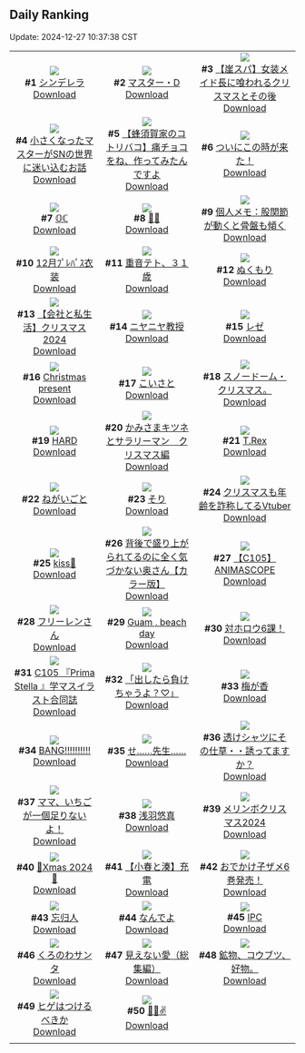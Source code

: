 ## Daily Ranking
Update: 2024-12-27 10:37:38 CST

|      |      |      |
| :----: | :----: | :----: |
| ![](https://i.pixiv.re/c/240x480/img-master/img/2024/12/24/00/00/03/125465307_p0_master1200.jpg)<br>**#1** [シンデレラ](https://www.pixiv.net/artworks/125465307)<br>[Download](https://i.pixiv.re/img-original/img/2024/12/24/00/00/03/125465307_p0.png) | ![](https://i.pixiv.re/c/240x480/img-master/img/2024/12/24/00/00/34/125465541_p0_master1200.jpg)<br>**#2** [マスター・D](https://www.pixiv.net/artworks/125465541)<br>[Download](https://i.pixiv.re/img-original/img/2024/12/24/00/00/34/125465541_p0.jpg) | ![](https://i.pixiv.re/c/240x480/img-master/img/2024/12/24/18/00/22/125486856_p0_master1200.jpg)<br>**#3** [【崖スパ】女装メイド長に喰われるクリスマスとその後](https://www.pixiv.net/artworks/125486856)<br>[Download](https://i.pixiv.re/img-original/img/2024/12/24/18/00/22/125486856_p0.jpg) |
| ![](https://i.pixiv.re/c/240x480/img-master/img/2024/12/25/22/41/04/125540069_p0_master1200.jpg)<br>**#4** [小さくなったマスターがSNの世界に迷い込むお話](https://www.pixiv.net/artworks/125540069)<br>[Download](https://i.pixiv.re/img-original/img/2024/12/25/22/41/04/125540069_p0.jpg) | ![](https://i.pixiv.re/c/240x480/img-master/img/2024/12/25/17/56/54/125527786_p0_master1200.jpg)<br>**#5** [【蜂須賀家のコトリバコ】痛チョコをね、作ってみたんですよ](https://www.pixiv.net/artworks/125527786)<br>[Download](https://i.pixiv.re/img-original/img/2024/12/25/17/56/54/125527786_p0.jpg) | ![](https://i.pixiv.re/c/240x480/img-master/img/2024/12/24/07/30/01/125474681_p0_master1200.jpg)<br>**#6** [ついにこの時が来た！](https://www.pixiv.net/artworks/125474681)<br>[Download](https://i.pixiv.re/img-original/img/2024/12/24/07/30/01/125474681_p0.jpg) |
| ![](https://i.pixiv.re/c/240x480/img-master/img/2024/12/24/00/00/24/125465477_p0_master1200.jpg)<br>**#7** [𝕆ℂ](https://www.pixiv.net/artworks/125465477)<br>[Download](https://i.pixiv.re/img-original/img/2024/12/24/00/00/24/125465477_p0.png) | ![](https://i.pixiv.re/c/240x480/img-master/img/2024/12/24/00/00/27/125465497_p0_master1200.jpg)<br>**#8** [🎄🐱](https://www.pixiv.net/artworks/125465497)<br>[Download](https://i.pixiv.re/img-original/img/2024/12/24/00/00/27/125465497_p0.jpg) | ![](https://i.pixiv.re/c/240x480/img-master/img/2024/12/24/06/00/06/125473379_p0_master1200.jpg)<br>**#9** [個人メモ：股関節が動くと骨盤も傾く](https://www.pixiv.net/artworks/125473379)<br>[Download](https://i.pixiv.re/img-original/img/2024/12/24/06/00/06/125473379_p0.jpg) |
| ![](https://i.pixiv.re/c/240x480/img-master/img/2024/12/24/16/20/26/125484141_p0_master1200.jpg)<br>**#10** [12月ﾌﾟﾚﾊﾟｽ衣装](https://www.pixiv.net/artworks/125484141)<br>[Download](https://i.pixiv.re/img-original/img/2024/12/24/16/20/26/125484141_p0.jpg) | ![](https://i.pixiv.re/c/240x480/img-master/img/2024/12/25/00/03/55/125503943_p0_master1200.jpg)<br>**#11** [重音テト、３１歳](https://www.pixiv.net/artworks/125503943)<br>[Download](https://i.pixiv.re/img-original/img/2024/12/25/00/03/55/125503943_p0.jpg) | ![](https://i.pixiv.re/c/240x480/img-master/img/2024/12/25/16/50/36/125525922_p0_master1200.jpg)<br>**#12** [ぬくもり](https://www.pixiv.net/artworks/125525922)<br>[Download](https://i.pixiv.re/img-original/img/2024/12/25/16/50/36/125525922_p0.jpg) |
| ![](https://i.pixiv.re/c/240x480/img-master/img/2024/12/25/21/24/47/125536217_p0_master1200.jpg)<br>**#13** [【会社と私生活】クリスマス2024](https://www.pixiv.net/artworks/125536217)<br>[Download](https://i.pixiv.re/img-original/img/2024/12/25/21/24/47/125536217_p0.png) | ![](https://i.pixiv.re/c/240x480/img-master/img/2024/12/24/00/04/01/125466062_p0_master1200.jpg)<br>**#14** [ニヤニヤ教授](https://www.pixiv.net/artworks/125466062)<br>[Download](https://i.pixiv.re/img-original/img/2024/12/24/00/04/01/125466062_p0.jpg) | ![](https://i.pixiv.re/c/240x480/img-master/img/2024/12/24/00/00/26/125465487_p0_master1200.jpg)<br>**#15** [レゼ](https://www.pixiv.net/artworks/125465487)<br>[Download](https://i.pixiv.re/img-original/img/2024/12/24/00/00/26/125465487_p0.png) |
| ![](https://i.pixiv.re/c/240x480/img-master/img/2024/12/24/12/25/20/125479371_p0_master1200.jpg)<br>**#16** [Christmas present](https://www.pixiv.net/artworks/125479371)<br>[Download](https://i.pixiv.re/img-original/img/2024/12/24/12/25/20/125479371_p0.jpg) | ![](https://i.pixiv.re/c/240x480/img-master/img/2024/12/24/04/30/01/125472348_p0_master1200.jpg)<br>**#17** [こいさと](https://www.pixiv.net/artworks/125472348)<br>[Download](https://i.pixiv.re/img-original/img/2024/12/24/04/30/01/125472348_p0.png) | ![](https://i.pixiv.re/c/240x480/img-master/img/2024/12/24/20/15/41/125492197_p0_master1200.jpg)<br>**#18** [スノードーム・クリスマス。](https://www.pixiv.net/artworks/125492197)<br>[Download](https://i.pixiv.re/img-original/img/2024/12/24/20/15/41/125492197_p0.jpg) |
| ![](https://i.pixiv.re/c/240x480/img-master/img/2024/12/25/00/00/35/125503330_p0_master1200.jpg)<br>**#19** [HARD](https://www.pixiv.net/artworks/125503330)<br>[Download](https://i.pixiv.re/img-original/img/2024/12/25/00/00/35/125503330_p0.png) | ![](https://i.pixiv.re/c/240x480/img-master/img/2024/12/25/17/11/01/125526516_p0_master1200.jpg)<br>**#20** [かみさまキツネとサラリーマン　クリスマス編](https://www.pixiv.net/artworks/125526516)<br>[Download](https://i.pixiv.re/img-original/img/2024/12/25/17/11/01/125526516_p0.png) | ![](https://i.pixiv.re/c/240x480/img-master/img/2024/12/24/01/30/19/125469178_p0_master1200.jpg)<br>**#21** [T.Rex](https://www.pixiv.net/artworks/125469178)<br>[Download](https://i.pixiv.re/img-original/img/2024/12/24/01/30/19/125469178_p0.png) |
| ![](https://i.pixiv.re/c/240x480/img-master/img/2024/12/24/00/00/29/125465507_p0_master1200.jpg)<br>**#22** [ねがいごと](https://www.pixiv.net/artworks/125465507)<br>[Download](https://i.pixiv.re/img-original/img/2024/12/24/00/00/29/125465507_p0.jpg) | ![](https://i.pixiv.re/c/240x480/img-master/img/2024/12/24/23/49/33/125502541_p0_master1200.jpg)<br>**#23** [そり](https://www.pixiv.net/artworks/125502541)<br>[Download](https://i.pixiv.re/img-original/img/2024/12/24/23/49/33/125502541_p0.jpg) | ![](https://i.pixiv.re/c/240x480/img-master/img/2024/12/25/20/06/01/125532927_p0_master1200.jpg)<br>**#24** [クリスマスも年齢を詐称してるVtuber](https://www.pixiv.net/artworks/125532927)<br>[Download](https://i.pixiv.re/img-original/img/2024/12/25/20/06/01/125532927_p0.png) |
| ![](https://i.pixiv.re/c/240x480/img-master/img/2024/12/24/00/00/21/125465458_p0_master1200.jpg)<br>**#25** [kiss💏](https://www.pixiv.net/artworks/125465458)<br>[Download](https://i.pixiv.re/img-original/img/2024/12/24/00/00/21/125465458_p0.jpg) | ![](https://i.pixiv.re/c/240x480/img-master/img/2024/12/24/00/00/40/125465587_p0_master1200.jpg)<br>**#26** [背後で盛り上がられてるのに全く気づかない奥さん【カラー版】](https://www.pixiv.net/artworks/125465587)<br>[Download](https://i.pixiv.re/img-original/img/2024/12/24/00/00/40/125465587_p0.jpg) | ![](https://i.pixiv.re/c/240x480/img-master/img/2024/12/24/18/00/44/125486919_p0_master1200.jpg)<br>**#27** [【C105】ANIMASCOPE](https://www.pixiv.net/artworks/125486919)<br>[Download](https://i.pixiv.re/img-original/img/2024/12/24/18/00/44/125486919_p0.jpg) |
| ![](https://i.pixiv.re/c/240x480/img-master/img/2024/12/24/00/15/46/125466682_p0_master1200.jpg)<br>**#28** [フリーレンさん](https://www.pixiv.net/artworks/125466682)<br>[Download](https://i.pixiv.re/img-original/img/2024/12/24/00/15/46/125466682_p0.png) | ![](https://i.pixiv.re/c/240x480/img-master/img/2024/12/24/15/34/02/125483032_p0_master1200.jpg)<br>**#29** [Guam , beach day](https://www.pixiv.net/artworks/125483032)<br>[Download](https://i.pixiv.re/img-original/img/2024/12/24/15/34/02/125483032_p0.jpg) | ![](https://i.pixiv.re/c/240x480/img-master/img/2024/12/24/18/53/38/125488783_p0_master1200.jpg)<br>**#30** [対ホロウ6課！](https://www.pixiv.net/artworks/125488783)<br>[Download](https://i.pixiv.re/img-original/img/2024/12/24/18/53/38/125488783_p0.jpg) |
| ![](https://i.pixiv.re/c/240x480/img-master/img/2024/12/24/08/12/11/125475318_p0_master1200.jpg)<br>**#31** [C105 『Prima Stella 』学マスイラスト合同誌](https://www.pixiv.net/artworks/125475318)<br>[Download](https://i.pixiv.re/img-original/img/2024/12/24/08/12/11/125475318_p0.jpg) | ![](https://i.pixiv.re/c/240x480/img-master/img/2024/12/24/20/59/08/125494014_p0_master1200.jpg)<br>**#32** [「出したら負けちゃうよ？♡」](https://www.pixiv.net/artworks/125494014)<br>[Download](https://i.pixiv.re/img-original/img/2024/12/24/20/59/08/125494014_p0.png) | ![](https://i.pixiv.re/c/240x480/img-master/img/2024/12/25/00/00/28/125503271_p0_master1200.jpg)<br>**#33** [梅が香](https://www.pixiv.net/artworks/125503271)<br>[Download](https://i.pixiv.re/img-original/img/2024/12/25/00/00/28/125503271_p0.png) |
| ![](https://i.pixiv.re/c/240x480/img-master/img/2024/12/24/11/37/42/125478370_p0_master1200.jpg)<br>**#34** [BANG!!!!!!!!!!](https://www.pixiv.net/artworks/125478370)<br>[Download](https://i.pixiv.re/img-original/img/2024/12/24/11/37/42/125478370_p0.jpg) | ![](https://i.pixiv.re/c/240x480/img-master/img/2024/12/24/00/00/32/125465530_p0_master1200.jpg)<br>**#35** [せ……先生……](https://www.pixiv.net/artworks/125465530)<br>[Download](https://i.pixiv.re/img-original/img/2024/12/24/00/00/32/125465530_p0.jpg) | ![](https://i.pixiv.re/c/240x480/img-master/img/2024/12/25/00/00/21/125503216_p0_master1200.jpg)<br>**#36** [透けシャツにその仕草・・誘ってますか？](https://www.pixiv.net/artworks/125503216)<br>[Download](https://i.pixiv.re/img-original/img/2024/12/25/00/00/21/125503216_p0.png) |
| ![](https://i.pixiv.re/c/240x480/img-master/img/2024/12/25/19/36/05/125531637_p0_master1200.jpg)<br>**#37** [ママ、いちごが一個足りないよ！](https://www.pixiv.net/artworks/125531637)<br>[Download](https://i.pixiv.re/img-original/img/2024/12/25/19/36/05/125531637_p0.jpg) | ![](https://i.pixiv.re/c/240x480/img-master/img/2024/12/24/12/08/30/125479036_p0_master1200.jpg)<br>**#38** [浅羽悠真](https://www.pixiv.net/artworks/125479036)<br>[Download](https://i.pixiv.re/img-original/img/2024/12/24/12/08/30/125479036_p0.jpg) | ![](https://i.pixiv.re/c/240x480/img-master/img/2024/12/25/14/04/42/125522125_p0_master1200.jpg)<br>**#39** [メリンボクリスマス2024](https://www.pixiv.net/artworks/125522125)<br>[Download](https://i.pixiv.re/img-original/img/2024/12/25/14/04/42/125522125_p0.png) |
| ![](https://i.pixiv.re/c/240x480/img-master/img/2024/12/25/00/58/41/125506798_p0_master1200.jpg)<br>**#40** [🎅Xmas 2024🎄](https://www.pixiv.net/artworks/125506798)<br>[Download](https://i.pixiv.re/img-original/img/2024/12/25/00/58/41/125506798_p0.png) | ![](https://i.pixiv.re/c/240x480/img-master/img/2024/12/24/20/06/07/125491822_p0_master1200.jpg)<br>**#41** [【小春と湊】充電](https://www.pixiv.net/artworks/125491822)<br>[Download](https://i.pixiv.re/img-original/img/2024/12/24/20/06/07/125491822_p0.png) | ![](https://i.pixiv.re/c/240x480/img-master/img/2024/12/24/12/14/06/125479158_p0_master1200.jpg)<br>**#42** [おでかけ子ザメ6巻発売！](https://www.pixiv.net/artworks/125479158)<br>[Download](https://i.pixiv.re/img-original/img/2024/12/24/12/14/06/125479158_p0.jpg) |
| ![](https://i.pixiv.re/c/240x480/img-master/img/2024/12/25/13/13/42/125521081_p0_master1200.jpg)<br>**#43** [忘归人](https://www.pixiv.net/artworks/125521081)<br>[Download](https://i.pixiv.re/img-original/img/2024/12/25/13/13/42/125521081_p0.png) | ![](https://i.pixiv.re/c/240x480/img-master/img/2024/12/24/00/00/37/125465570_p0_master1200.jpg)<br>**#44** [なんでよ](https://www.pixiv.net/artworks/125465570)<br>[Download](https://i.pixiv.re/img-original/img/2024/12/24/00/00/37/125465570_p0.jpg) | ![](https://i.pixiv.re/c/240x480/img-master/img/2024/12/24/19/42/20/125490697_p0_master1200.jpg)<br>**#45** [IPC](https://www.pixiv.net/artworks/125490697)<br>[Download](https://i.pixiv.re/img-original/img/2024/12/24/19/42/20/125490697_p0.jpg) |
| ![](https://i.pixiv.re/c/240x480/img-master/img/2024/12/25/22/12/41/125538579_p0_master1200.jpg)<br>**#46** [くろのわサンタ](https://www.pixiv.net/artworks/125538579)<br>[Download](https://i.pixiv.re/img-original/img/2024/12/25/22/12/41/125538579_p0.jpg) | ![](https://i.pixiv.re/c/240x480/img-master/img/2024/12/24/00/06/06/125466227_p0_master1200.jpg)<br>**#47** [見えない愛（総集編）](https://www.pixiv.net/artworks/125466227)<br>[Download](https://i.pixiv.re/img-original/img/2024/12/24/00/06/06/125466227_p0.png) | ![](https://i.pixiv.re/c/240x480/img-master/img/2024/12/25/01/45/01/125508543_p0_master1200.jpg)<br>**#48** [鉱物、コウブツ、好物。](https://www.pixiv.net/artworks/125508543)<br>[Download](https://i.pixiv.re/img-original/img/2024/12/25/01/45/01/125508543_p0.png) |
| ![](https://i.pixiv.re/c/240x480/img-master/img/2024/12/25/19/13/33/125530786_p0_master1200.jpg)<br>**#49** [ヒゲはつけるべきか](https://www.pixiv.net/artworks/125530786)<br>[Download](https://i.pixiv.re/img-original/img/2024/12/25/19/13/33/125530786_p0.jpg) | ![](https://i.pixiv.re/c/240x480/img-master/img/2024/12/25/01/10/17/125507324_p0_master1200.jpg)<br>**#50** [🎅🍰✌️](https://www.pixiv.net/artworks/125507324)<br>[Download](https://i.pixiv.re/img-original/img/2024/12/25/01/10/17/125507324_p0.png) |
|      |

